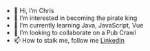- 👋 Hi, I’m Chris
- 👀 I’m interested in becoming the pirate king
- 🌱 I’m currently learning Java, JavaScript, Vue
- 💞️ I’m looking to collaborate on a Pub Crawl
- 📫 How to stalk me, follow me <a href="https://www.linkedin.com/in/ChristianPachecoLopez">LinkedIn</a>

<!---
ChristianPachecoLopez/ChristianPachecoLopez is a ✨ special ✨ repository because its `README.md` (this file) appears on your GitHub profile.
You can click the Preview link to take a look at your changes.
--->
